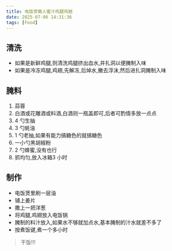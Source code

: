 ```yaml
---
title: 电饭煲懒人蜜汁鸡腿鸡翅
date: 2025-07-06 14:31:36
tags: [Food]
---
```


## 清洗

- 如果是新鲜鸡腿,则清洗鸡腿挤出血水,并扎洞以便腌制入味
- 如果是冷冻鸡腿,鸡翅,先解冻,后焯水,撇去浮沫,然后进扎洞腌制入味



## 腌料

1. 蒜蓉
2. 白酒或花雕酒或料酒,白酒则一瓶盖即可,后者可酌情多放一点点
3. 4 勺生抽
4. 3 勺蚝油
5. 1 勺老抽,如果有能力搞糖色的就搞糖色
6. 一小勺黑胡椒粉
7. 2 勺蜂蜜,没有也行
8. 抓均匀,放入冰箱3 小时



## 制作

- 电饭煲里刷一层油
- 铺上姜片
- 撒上一把洋葱
- 将鸡腿,鸡翅放入电饭锅
- 腌制的料汁放入,如果水不够就加点水,基本腌制的汁水就差不多了
- 按煮饭键,煮一个多小时



> 干饭!!!

